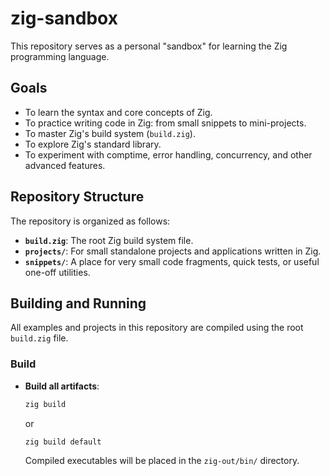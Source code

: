 # zig-sandbox

This repository serves as a personal "sandbox" for learning the Zig programming language.

## Goals

* To learn the syntax and core concepts of Zig.
* To practice writing code in Zig: from small snippets to mini-projects.
* To master Zig's build system (`build.zig`).
* To explore Zig's standard library.
* To experiment with comptime, error handling, concurrency, and other advanced features.

## Repository Structure

The repository is organized as follows:

* **`build.zig`**: The root Zig build system file.
* **`projects/`**: For small standalone projects and applications written in Zig.
* **`snippets/`**: A place for very small code fragments, quick tests, or useful one-off utilities.

## Building and Running

All examples and projects in this repository are compiled using the root `build.zig` file.

### Build

* **Build all artifacts**:
    ```bash
    zig build
    ```
    or
    ```bash
    zig build default
    ```
    Compiled executables will be placed in the `zig-out/bin/` directory.

